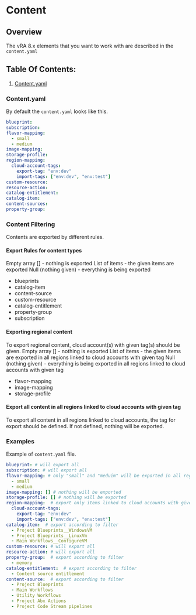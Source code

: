 
# Content

## Overview
The vRA 8.x elements that you want to work with are described in the `content.yaml`

## Table Of Contents:
1. [Content.yaml](#Content.yaml)


### Content.yaml
By default the `content.yaml` looks like this.
~~~yaml
blueprint:
subscription:
flavor-mapping:
  - small
  - medium
image-mapping:
storage-profile:
region-mapping:
  cloud-account-tags:
    export-tag: "env:dev"
    import-tags: ["env:dev", "env:test"]
custom-resource:
resource-action:
catalog-entitlement:
catalog-item:
content-sources:
property-group:
~~~

### Content Filtering
Contents are exported by different rules.

#### Export Rules for content types
Empty array [] - nothing is exported
List of items - the given items are exported 
Null (nothing given) - everything is being exported
* blueprints
* catalog-item
* content-source
* custom-resource
* catalog-entitlement
* property-group
* subscription

#### Exporting regional content
To export regional content, cloud account(s) with given tag(s) should be given.
Empty array [] - nothing is exported 
List of items - the given items are exported in all regions linked to cloud accounts with given tag 
Null (nothing given) - everything is being exported in all regions linked to cloud accounts with given tag 
* flavor-mapping
* image-mapping
* storage-profile

#### Export all content in all regions linked to cloud accounts with given tag 
To export all content in all regions linked to cloud accounts, the tag for export should be defined.
If not defined, nothing will be exported.


### Examples
Example of `content.yaml` file. 

~~~yaml
blueprint: # will export all 
subscription: # will export all 
flavor-mapping: # only "small" and "meduim" will be exported in all regions linked to cloud accounts with given tag 
  - small
  - medium
image-mapping: [] # nothing will be exported 
storage-profile: [] # nothing will be exported 
region-mapping:  # export only items linked to cloud accounts with given tags 
  cloud-account-tags:
    export-tag: "env:dev"
    import-tags: ["env:dev", "env:test"]
catalog-item:  # export according to filter
  - Project Blueprints__WindowsVM
  - Project Blueprints__LinuxVm
  - Main Workflows__ConfigureVM
custom-resource: # will export all 
resource-action: # will export all 
property-group:  # export according to filter
  - memory
catalog-entitlement:  # export according to filter
  - Content source entitlement
content-source:  # export according to filter
  - Project Blueprints
  - Main Workflows
  - Utility Workflows
  - Project Abx Actions
  - Project Code Stream pipelines
~~~


